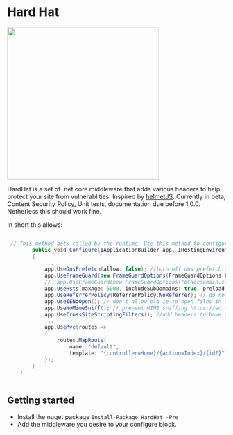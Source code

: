 # Hard Hat

<img src="Hat.png" width="350px"/>

HardHat is a set of .net core middleware that adds various headers to help protect your site from vulnerablities. Inspired by [helmetJS](https://helmetjs.github.io). Currently in beta, Content Security Policy, Unit tests, documentation due before 1.0.0. Netherless this should work fine.


In short this allows:


```csharp

 // This method gets called by the runtime. Use this method to configure the HTTP request pipeline.
        public void Configure(IApplicationBuilder app, IHostingEnvironment env, ILoggerFactory loggerFactory)
        {
            ...
            app.UseDnsPrefetch(allow: false); //turn off dns prefetch to protect the privacy of users
            app.UseFrameGuard(new FrameGuardOptions(FrameGuardOptions.FrameGuard.SAMEORIGIN)); //prevent clickjacking, by not allowing your site to be rendered in an iframe
            //  app.UseFrameGuard(new FrameGuardOptions("otherdomain.com")); or allow iframes on another domain
            app.UseHsts(maxAge: 5000, includeSubDomains: true, preload: false); //tell browsers to always use https for the next 5000 seconds
            app.UseReferrerPolicy(ReferrerPolicy.NoReferrer); // do not include the referrer header when linking away from your site to protect your users privacy
            app.UseIENoOpen(); // don't allow old ie to open files in the context of your site
            app.UseNoMimeSniff(); // prevent MIME sniffing https://en.wikipedia.org/wiki/Content_sniffing
            app.UseCrossSiteScriptingFilters(); //add headers to have the browsers auto detect and block some xss attacks
            ...
            app.UseMvc(routes =>
            {
                routes.MapRoute(
                    name: "default",
                    template: "{controller=Home}/{action=Index}/{id?}");
            });
        }
    }



```

## Getting started


* Install the nuget package `Install-Package HardHat -Pre`
* Add the middleware you desire to your configure block.